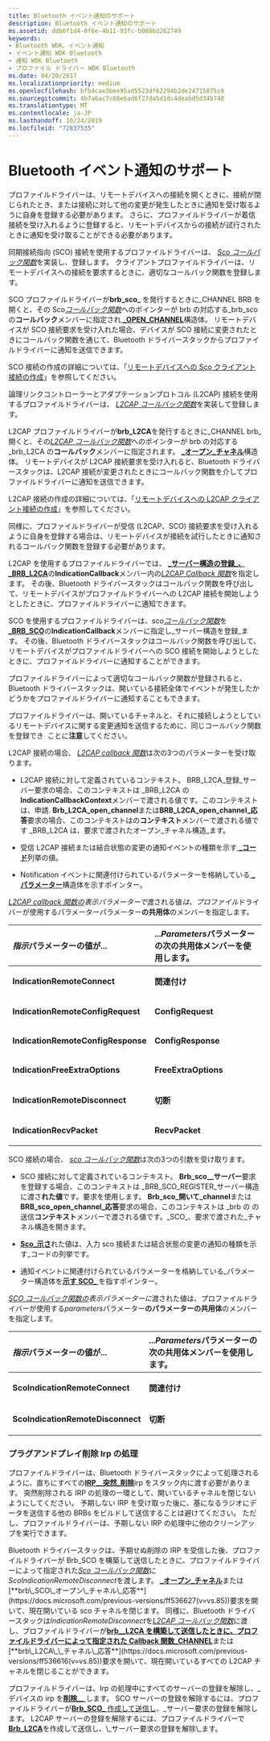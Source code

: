 ```yaml
---
title: Bluetooth イベント通知のサポート
description: Bluetooth イベント通知のサポート
ms.assetid: ddb6f1d4-0f6e-4b11-93fc-b0886d262749
keywords:
- Bluetooth WDK、イベント通知
- イベント通知 WDK Bluetooth
- 通知 WDK Bluetooth
- プロファイル ドライバー WDK Bluetooth
ms.date: 04/20/2017
ms.localizationpriority: medium
ms.openlocfilehash: bfb4cae3bee95ad5523df62294b2de24715875c6
ms.sourcegitcommit: 4b7a6ac7c68e6ad6f27da5d1dc4deabd5d34b748
ms.translationtype: MT
ms.contentlocale: ja-JP
ms.lasthandoff: 10/24/2019
ms.locfileid: "72837535"
---
```

# <a name="supporting-bluetooth-event-notifications"></a>Bluetooth イベント通知のサポート


プロファイルドライバーは、リモートデバイスへの接続を開くときに、接続が閉じられたとき、または接続に対して他の変更が発生したときに通知を受け取るように自身を登録する必要があります。 さらに、プロファイルドライバーが着信接続を受け入れるように登録すると、リモートデバイスからの接続が試行されたときに通知を受け取ることができる必要があります。

同期接続指向 (SCO) 接続を使用するプロファイルドライバーは、 [*Sco コールバック関数*](https://docs.microsoft.com/windows-hardware/drivers/ddi/bthddi/nc-bthddi-pfnsco_indication_callback)を実装し、登録します。 クライアントプロファイルドライバーは、リモートデバイスへの接続を要求するときに、適切なコールバック関数を登録します。

SCO プロファイルドライバーが**brb\_sco\_** を発行するときに\_CHANNEL BRB を開くと、その Sco[*コールバック関数*](https://docs.microsoft.com/windows-hardware/drivers/ddi/bthddi/nc-bthddi-pfnsco_indication_callback)へのポインターが brb の対応する\_brb\_sco の**コールバック**メンバーに指定され[ **\_OPEN\_CHANNEL**](https://docs.microsoft.com/windows-hardware/drivers/ddi/bthddi/ns-bthddi-_brb_sco_open_channel)構造体。 リモートデバイスが SCO 接続要求を受け入れた場合、デバイスが SCO 接続に変更されたときにコールバック関数を通じて、Bluetooth ドライバースタックからプロファイルドライバーに通知を送信できます。

SCO 接続の作成の詳細については、「[リモートデバイスへの Sco クライアント接続の作成](creating-a-sco-client-connection-to-a-remote-device.md)」を参照してください。

論理リンクコントローラーとアダプテーションプロトコル (L2CAP) 接続を使用するプロファイルドライバーは、 [*L2CAP コールバック関数*](https://docs.microsoft.com/windows-hardware/drivers/ddi/bthddi/nc-bthddi-pfnbthport_indication_callback)を実装して登録します。

L2CAP プロファイルドライバーが**brb\_L2CA**を発行するときに\_CHANNEL brb\_開くと、その[*L2CAP コールバック関数*](https://docs.microsoft.com/windows-hardware/drivers/ddi/bthddi/nc-bthddi-pfnbthport_indication_callback)へのポインターが brb の対応する\_brb\_L2CA の**コールバック**メンバーに指定されます。 [ **\_オープン\_チャネル**](https://docs.microsoft.com/windows-hardware/drivers/ddi/bthddi/ns-bthddi-_brb_l2ca_open_channel)構造体。 リモートデバイスが L2CAP 接続要求を受け入れると、Bluetooth ドライバースタックは、L2CAP 接続が変更されたときにコールバック関数を介してプロファイルドライバーに通知を送信できます。

L2CAP 接続の作成の詳細については、「[リモートデバイスへの L2CAP クライアント接続の作成](creating-a-l2cap-client-connection-to-a-remote-device.md)」を参照してください。

同様に、プロファイルドライバーが受信 (L2CAP、SCO) 接続要求を受け入れるように自身を登録する場合は、リモートデバイスが接続を試行したときに通知されるコールバック関数を登録する必要があります。

L2CAP を使用するプロファイルドライバーでは、 [ **\_サーバー構造の登録\_、\_BRB\_L2CA**](https://docs.microsoft.com/windows-hardware/drivers/ddi/bthddi/ns-bthddi-_brb_l2ca_register_server)の**IndicationCallback**メンバー内の[*L2CAP Callback 関数*](https://docs.microsoft.com/windows-hardware/drivers/ddi/bthddi/nc-bthddi-pfnbthport_indication_callback)を指定します。 その後、Bluetooth ドライバースタックはコールバック関数を呼び出して、リモートデバイスがプロファイルドライバーへの L2CAP 接続を開始しようとしたときに、プロファイルドライバーに通知できます。

SCO を使用するプロファイルドライバーは、sco[*コールバック関数*](https://docs.microsoft.com/windows-hardware/drivers/ddi/bthddi/nc-bthddi-pfnsco_indication_callback)を[ **\_BRB\_SCO**](https://docs.microsoft.com/windows-hardware/drivers/ddi/bthddi/ns-bthddi-_brb_sco_register_server)の**IndicationCallback**メンバーに指定し\_サーバー構造を登録\_ます。 その後、Bluetooth ドライバースタックはコールバック関数を呼び出して、リモートデバイスがプロファイルドライバーへの SCO 接続を開始しようとしたときに、プロファイルドライバーに通知することができます。

プロファイルドライバーによって適切なコールバック関数が登録されると、Bluetooth ドライバースタックは、開いている接続全体でイベントが発生したかどうかをプロファイルドライバーに通知することもできます。

プロファイルドライバーは、開いているチャネルと、それに接続しようとしているリモートデバイスに関する変更通知を送信するために、同じコールバック関数を登録でき  ことに**注意**してください。

 

L2CAP 接続の場合、 [*L2CAP callback 関数*](https://docs.microsoft.com/windows-hardware/drivers/ddi/bthddi/nc-bthddi-pfnbthport_indication_callback)は次の3つのパラメーターを受け取ります。

-   L2CAP 接続に対して定義されているコンテキスト。 BRB\_L2CA\_登録\_サーバー要求の場合、このコンテキストは \_BRB\_L2CA の**IndicationCallbackContext**メンバーで渡される値です。このコンテキストは、申請. **Brb\_L2CA\_open\_channel**または**BRB\_L2CA\_open\_channel\_応答**要求の場合、このコンテキストはの**コンテキスト**メンバーで渡される値です \_BRB\_L2CA は、要求で渡されたオープン\_チャネル構造\_ます。

-   受信 L2CAP 接続または結合状態の変更の通知イベントの種類を示す[ **\_コード**](https://docs.microsoft.com/windows-hardware/drivers/ddi/bthddi/ne-bthddi-_indication_code)列挙の値。

-   Notification イベントに関連付けられているパラメーターを格納している[ **\_パラメーター**](https://docs.microsoft.com/windows-hardware/drivers/ddi/bthddi/ns-bthddi-_indication_parameters)構造体を示すポインター。

[*L2CAP callback 関数の*](https://docs.microsoft.com/windows-hardware/drivers/ddi/bthddi/nc-bthddi-pfnbthport_indication_callback)*表示パラメーターで*渡される値*は、プロファイル*ドライバーが使用するパラメーターパラメーター**の共用体**のメンバーを指定します。

<table>
<colgroup>
<col width="50%" />
<col width="50%" />
</colgroup>
<thead>
<tr class="header">
<th align="left"><em>指示</em>パラメーターの値が...</th>
<th align="left">...<em>Parameters</em>パラメーターの次の共用体メンバーを使用します。</th>
</tr>
</thead>
<tbody>
<tr class="odd">
<td align="left"><p><strong>IndicationRemoteConnect</strong></p></td>
<td align="left"><p><strong>関連付け</strong></p></td>
</tr>
<tr class="even">
<td align="left"><p><strong>IndicationRemoteConfigRequest</strong></p></td>
<td align="left"><p><strong>ConfigRequest</strong></p></td>
</tr>
<tr class="odd">
<td align="left"><p><strong>IndicationRemoteConfigResponse</strong></p></td>
<td align="left"><p><strong>ConfigResponse</strong></p></td>
</tr>
<tr class="even">
<td align="left"><p><strong>IndicationFreeExtraOptions</strong></p></td>
<td align="left"><p><strong>FreeExtraOptions</strong></p></td>
</tr>
<tr class="odd">
<td align="left"><p><strong>IndicationRemoteDisconnect</strong></p></td>
<td align="left"><p><strong>切断</strong></p></td>
</tr>
<tr class="even">
<td align="left"><p><strong>IndicationRecvPacket</strong></p></td>
<td align="left"><p><strong>RecvPacket</strong></p></td>
</tr>
</tbody>
</table>

 

SCO 接続の場合、 [*sco コールバック関数*](https://docs.microsoft.com/windows-hardware/drivers/ddi/bthddi/nc-bthddi-pfnsco_indication_callback)は次の3つの引数を受け取ります。

-   SCO 接続に対して定義されているコンテキスト。 **Brb\_sco\_\_サーバー**要求を登録する場合、このコンテキストは \_BRB\_SCO\_REGISTER\_サーバー構造に渡さ**れた値**です。要求を使用します。 **Brb\_sco\_開いて\_channel**または**BRB\_sco\_open\_channel\_応答**要求の場合、このコンテキストは \_brb の の送信**コンテキスト**メンバーで渡される値です。\_SCO\_、要求で渡された\_チャネル構造を開きます。

-   [**Sco\_示さ**](https://docs.microsoft.com/windows-hardware/drivers/ddi/bthddi/ne-bthddi-_sco_indication_code)れた値は、入力 sco 接続または結合状態の変更の通知の種類を示す\_コードの列挙です。

-   通知イベントに関連付けられているパラメーターを格納している\_パラメーター構造体を[**示す SCO\_** ](https://docs.microsoft.com/windows-hardware/drivers/ddi/bthddi/ns-bthddi-_sco_indication_parameters)を指すポインター。

[*SCO コールバック関数の*](https://docs.microsoft.com/windows-hardware/drivers/ddi/bthddi/nc-bthddi-pfnsco_indication_callback)*表示パラメーターに*渡された値は、プロファイルドライバーが使用する*parameters*パラメーター**のパラメーターの共用体**のメンバーを指定します。

<table>
<colgroup>
<col width="50%" />
<col width="50%" />
</colgroup>
<thead>
<tr class="header">
<th align="left"><em>指示</em>パラメーターの値が...</th>
<th align="left">...<em>Parameters</em>パラメーターの次の共用体メンバーを使用します。</th>
</tr>
</thead>
<tbody>
<tr class="odd">
<td align="left"><p><strong>ScoIndicationRemoteConnect</strong></p></td>
<td align="left"><p><strong>関連付け</strong></p></td>
</tr>
<tr class="even">
<td align="left"><p><strong>ScoIndicationRemoteDisconnect</strong></p></td>
<td align="left"><p><strong>切断</strong></p></td>
</tr>
</tbody>
</table>

 

### <a name="span-idhandling_plug_and_play_removal_irpsspanspan-idhandling_plug_and_play_removal_irpsspanhandling-plug-and-play-removal-irps"></a><span id="handling_plug_and_play_removal_irps"></span><span id="HANDLING_PLUG_AND_PLAY_REMOVAL_IRPS"></span>プラグアンドプレイ削除 Irp の処理

プロファイルドライバーは、Bluetooth ドライバースタックによって処理されるように、直ちにすべての[**IRP\_\_突然\_削除**](https://docs.microsoft.com/windows-hardware/drivers/kernel/irp-mn-surprise-removal)irp をスタック内に渡す必要があります。 突然削除される IRP の処理の一環として、開いているチャネルを閉じないようにしてください。 予期しない IRP を受け取った後に、基になるラジオにデータを送信する他の BRBs をビルドして送信することは避けてください。 ただし、プロファイルドライバーは、予期しない IRP の処理中に他のクリーンアップを実行できます。

Bluetooth ドライバースタックは、予期せぬ削除の IRP を受信した後、プロファイルドライバーが Brb\_SCO を構築して送信したときに、プロファイルドライバーによって指定された[*Sco コールバック関数*](https://docs.microsoft.com/windows-hardware/drivers/ddi/bthddi/nc-bthddi-pfnsco_indication_callback)に*ScoIndicationRemoteDisconnect*を渡します。 [ **\_オープン\_チャネル**](https://docs.microsoft.com/previous-versions/ff536626(v=vs.85))または[**brb\_SCO\_オープン\_チャネル\_応答**](https://docs.microsoft.com/previous-versions/ff536627(v=vs.85))要求を開いて、現在開いている sco チャネルを閉じます。 同様に、Bluetooth ドライバースタックは*IndicationRemoteDisconnect*を[*L2CAP コールバック関数*](https://docs.microsoft.com/windows-hardware/drivers/ddi/bthddi/nc-bthddi-pfnbthport_indication_callback)に渡し、プロファイルドライバーが[**brb\_\_L2CA を構築して送信したときに、プロファイルドライバーによって指定された Callback 関数\_CHANNEL**](https://docs.microsoft.com/previous-versions/ff536615(v=vs.85))または[**brb\_L2CA\_\_チャネル\_応答**](https://docs.microsoft.com/previous-versions/ff536616(v=vs.85))要求を開いて、現在開いているすべての L2CAP チャネルを閉じることができます。

プロファイルドライバーは、Irp の処理中にすべてのサーバーの登録を解除し、\_デバイスの irp を[**削除\_\_** ](https://docs.microsoft.com/windows-hardware/drivers/kernel/irp-mn-remove-device)します。 SCO サーバーの登録を解除するには、プロファイルドライバーが[**Brb\_SCO\_** ](https://docs.microsoft.com/previous-versions/ff536630(v=vs.85)) [作成して送信し](building-and-sending-a-brb.md)、\_サーバー要求の登録を解除します。 L2CAP サーバーの登録を解除するには、プロファイルドライバーで[**Brb\_L2CA**](https://docs.microsoft.com/previous-versions/ff536619(v=vs.85))を作成して送信し、\_サーバー要求の登録を解除\_ます。

 

 






